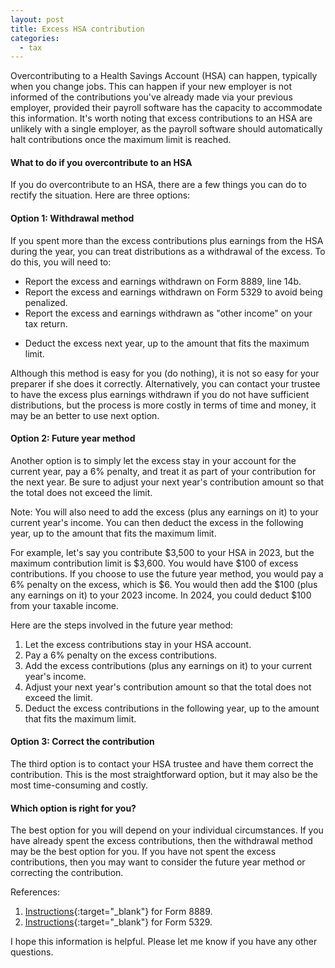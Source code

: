 ```yaml
---
layout: post
title: Excess HSA contribution
categories:
  - tax
---
```


Overcontributing to a Health Savings Account (HSA) can happen, typically when
you change jobs. This can happen if your new employer is not informed of the
contributions you've already made via your previous employer, provided their
payroll software has the capacity to accommodate this information. It's worth
noting that excess contributions to an HSA are unlikely with a single employer,
as the payroll software should automatically halt contributions once the
maximum limit is reached.

#### What to do if you overcontribute to an HSA

If you do overcontribute to an HSA, there are a few things you can do to
rectify the situation. Here are three options:

#### Option 1: Withdrawal method

If you spent more than the excess contributions plus earnings from the HSA
during the year, you can treat distributions as a withdrawal of the excess. To
do this, you will need to:

- Report the excess and earnings withdrawn on Form 8889, line 14b.
- Report the excess and earnings withdrawn on Form 5329 to avoid being penalized.
- Report the excess and earnings withdrawn as "other income" on your tax return.
<!--
"Instruction for Form 8889" page 6 under "Excess Employer Contributions":
"""If the excess was not included in income on Form W-2, you must report it as “Other income” on your tax return."""
-->
- Deduct the excess next year, up to the amount that fits the maximum limit.

Although this method is easy for you (do nothing), it is not so easy for your preparer if she does it correctly.
Alternatively, you can contact your trustee to have the excess plus earnings withdrawn if you do not have
sufficient distributions, but the process is more costly in terms of time and money, it may be an better to use
next option.

#### Option 2: Future year method

Another option is to simply let the excess stay in your account for the current
year, pay a 6% penalty, and treat it as part of your contribution for the next
year. Be sure to adjust your next year's contribution amount so that the total
does not exceed the limit.

Note: You will also need to add the excess (plus any earnings on it) to your
current year's income. You can then deduct the excess in the following year, up
to the amount that fits the maximum limit.

For example, let's say you contribute $3,500 to your HSA in 2023, but the
maximum contribution limit is $3,600. You would have $100 of excess
contributions. If you choose to use the future year method, you would pay a 6%
penalty on the excess, which is $6. You would then add the $100 (plus any
earnings on it) to your 2023 income. In 2024, you could deduct $100 from your
taxable income.

Here are the steps involved in the future year method:

1. Let the excess contributions stay in your HSA account.
2. Pay a 6% penalty on the excess contributions.
3. Add the excess contributions (plus any earnings on it) to your current year's income.
4. Adjust your next year's contribution amount so that the total does not exceed the limit.
5. Deduct the excess contributions in the following year, up to the amount that fits the maximum limit.

#### Option 3: Correct the contribution

The third option is to contact your HSA trustee and have them correct the
contribution. This is the most straightforward option, but it may also be the
most time-consuming and costly.

#### Which option is right for you?

The best option for you will depend on your individual circumstances. If you
have already spent the excess contributions, then the withdrawal method may be
the best option for you. If you have not spent the excess contributions, then
you may want to consider the future year method or correcting the contribution.

References:

1. [Instructions][i8889]{:target="_blank"} for Form 8889.
2. [Instructions][i5329]{:target="_blank"} for Form 5329.

I hope this information is helpful. Please let me know if you have any other questions.

[f5329]: https://www.irs.gov/pub/irs-pdf/f5329.pdf
[f8889]: https://www.irs.gov/pub/irs-pdf/f8889.pdf
[i5329]: https://www.irs.gov/pub/irs-pdf/i5329.pdf
[i8889]: https://www.irs.gov/pub/irs-pdf/i8889.pdf

